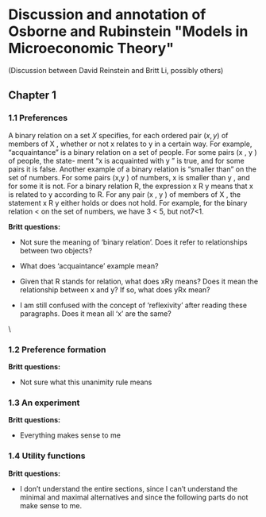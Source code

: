 

# Discussion and annotation of Osborne and Rubinstein "Models in Microeconomic Theory"

(Discussion between David Reinstein and Britt Li, possibly others)

## Chapter 1

### 1.1	Preferences 
 

A binary relation on a set $X$ specifies, for each ordered pair $(x , y )$ of members of X , whether or not x relates to y in a certain way. For example, “acquaintance” is a binary relation on a set of people. For some pairs (x , y ) of people, the state- ment “x is acquainted with y ” is true, and for some pairs it is false. Another example of a binary relation is “smaller than” on the set of numbers. For some pairs (x,y ) of numbers, x is smaller than y , and for some it is not. For a binary relation R, the expression x R y means that x is related to y according to R. For any pair (x , y ) of members of X , the statement x R y either holds or does not hold. For example, for the binary relation < on the set of numbers, we have 3 < 5, but not7<1.

**Britt questions:**

-	Not sure the meaning of ‘binary relation’. Does it refer to relationships between two objects?
-	What does ‘acquaintance’ example mean? 
-	Given that R stands for relation, what does xRy means? Does it mean the relationship between x and y? If so, what does yRx mean?


-	I am still confused with the concept of ‘reflexivity’ after reading these paragraphs. Does it mean all ‘x’ are the same?

\

### 1.2	Preference formation   


**Britt questions:**
-	Not sure what this unanimity rule means

### 1.3 An experiment 

**Britt questions:**
- Everything makes sense to me

### 1.4 Utility functions 

**Britt questions:**
- I don’t understand the entire sections, since I can’t understand the minimal and maximal alternatives and since the following parts do not make sense to me.

<!--stackedit_data:
eyJoaXN0b3J5IjpbLTE4MzU3MzYyMjMsMTkwMjI1OTIyM119
-->